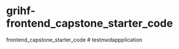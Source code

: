 # grihf-frontend_capstone_starter_code

frontend_capstone_starter_code
#   t e s t _ m e d _ a p p p l i c a t i o n  
 